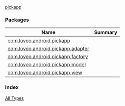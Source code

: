 [pickapp](./index.md)

### Packages

| Name | Summary |
|---|---|
| [com.lovoo.android.pickapp](com.lovoo.android.pickapp/index.md) |  |
| [com.lovoo.android.pickapp.adapter](com.lovoo.android.pickapp.adapter/index.md) |  |
| [com.lovoo.android.pickapp.factory](com.lovoo.android.pickapp.factory/index.md) |  |
| [com.lovoo.android.pickapp.model](com.lovoo.android.pickapp.model/index.md) |  |
| [com.lovoo.android.pickapp.view](com.lovoo.android.pickapp.view/index.md) |  |

### Index

[All Types](alltypes/index.md)